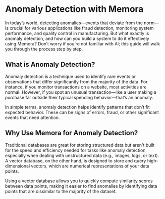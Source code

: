 # Anomaly Detection with Memora
In today’s world, detecting anomalies—events that deviate from the norm—is crucial for various applications like fraud detection, monitoring system performance, and quality control in manufacturing. But what exactly is anomaly detection, and how can you build a system to do it effectively using Memora? Don’t worry if you’re not familiar with AI; this guide will walk you through the process step by step.

## What is Anomaly Detection?
Anomaly detection is a technique used to identify rare events or observations that differ significantly from the majority of the data. For instance, if you monitor transactions on a website, most activities are normal. However, if you spot an unusual transaction—like a user making a purchase far outside their typical spending behavior—that’s an anomaly.

In simple terms, anomaly detection helps identify patterns that don’t fit expected behavior. These can be signs of errors, fraud, or other significant events that need attention.

## Why Use Memora for Anomaly Detection?
Traditional databases are great for storing structured data but aren't built for the speed and efficiency needed for tasks like anomaly detection, especially when dealing with unstructured data (e.g., images, logs, or text). A vector database, on the other hand, is designed to store and query high-dimensional vectors, which are numerical representations of your data points.


Using a vector database allows you to quickly compute similarity scores between data points, making it easier to find anomalies by identifying data points that are dissimilar to the majority of the dataset.




